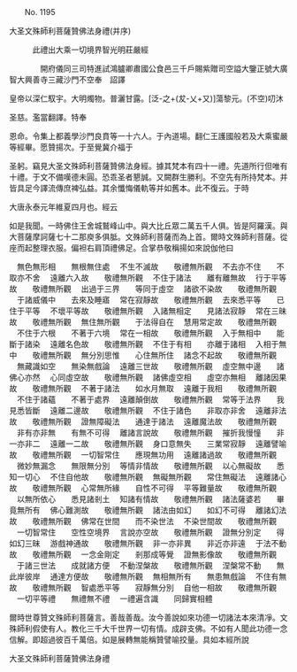 ﻿　　No. 1195

大圣文殊師利菩薩贊佛法身禮(并序)

　　　此禮出大乘一切境界智光明莊嚴經

　　　　開府儀同三司特進試鴻臚卿肅國公食邑三千戶賜紫贈司空謚大鑒正號大廣智大興善寺三藏沙門不空奉　詔譯


皇帝以深仁馭宇。大明燭物。普灑甘露。[泛-之+(犮-乂+又)]蕩黎元。(不空)叨沐

圣慈。濫當翻譯。特奉

恩命。令集上都義學沙門良賁等一十六人。于內道場。翻仁王護國般若及大乘蜜嚴等經畢。愿贊揚次。于至覺冀介福于

圣躬。竊見大圣文殊師利菩薩贊佛法身經。據其梵本有四十一禮。先道所行但唯有十禮。于文不備嘆德未圓。恐乖圣者懇誠。又闕群生勝利。不空先有所持梵本。并皆具足今譯流傳庶裨弘益。其余懺悔儀軌等并如舊本。此不復云。于時

大唐永泰元年維夏四月也。經云

如是我聞。一時佛住王舍城鷲峰山中。與大比丘眾二萬五千人俱。皆是阿羅漢。與大菩薩摩訶薩七十二那庾多俱胝。文殊師利菩薩而為上首。爾時文殊師利菩薩。從座而起整理衣服。偏袒右肩頂禮佛足。合掌恭敬稱揚如來說伽他曰

　無色無形相　　無根無住處
　不生不滅故　　敬禮無所觀
　不去亦不住　　不取亦不舍
　遠離六入故　　敬禮無所觀
　不住于諸法　　離有離無故
　行于平等故　　敬禮無所觀
　出過于三界　　等同于虛空
　諸欲不染故　　敬禮無所觀
　于諸威儀中　　去來及睡寤
　常在寂靜故　　敬禮無所觀
　去來悉平等　　已住于平等
　不壞平等故　　敬禮無所觀
　入諸無相定　　見諸法寂靜
　常在三昧故　　敬禮無所觀
　無住無所觀　　于法得自在
　慧用常定故　　敬禮無所觀
　不住于六根　　不著于六境
　常在一相故　　敬禮無所觀
　入于無相中　　能斷于諸染
　遠離名色故　　敬禮無所觀
　不住于有相　　亦離于諸相
　入相于無中　　敬禮無所觀
　無分別思惟　　心住無所住
　諸念不起故　　敬禮無所觀
　無藏識如空　　無染無戲論
　遠離三世故　　敬禮無所觀
　虛空無中邊　　諸佛心亦然
　心同虛空故　　敬禮無所觀
　諸佛虛空相　　虛空亦無相
　離諸因果故　　敬禮無所觀
　不著于諸法　　如水月無取
　遠離于我相　　敬禮無所觀
　不住于諸蘊　　不著于處界
　遠離顛倒故　　敬禮無所觀
　常等于法界　　我見悉皆斷
　遠離二邊故　　敬禮無所觀
　不住于諸色　　非取亦非舍
　遠離非法故　　敬禮無所觀
　證無障礙法　　通達于諸法
　遠離魔法故　　敬禮無所觀
　非有亦非無　　有無不可得
　離諸言說故　　敬禮無所觀
　摧折我慢憧　　非一亦非二
　遠離一二故　　敬禮無所觀
　身口意無失　　三業常寂靜
　遠離譬喻故　　敬禮無所觀
　一切智常住　　應現無功用
　遠離諸過故　　敬禮無所觀
　微妙無漏念　　無限無分別
　等情非情故　　敬禮無所觀
　以心無礙故　　悉知一切心
　不住自他故　　敬禮無所觀
　無礙無所觀　　常住無礙法
　遠離諸心故　　敬禮無所觀
　心常無所緣　　自性不可得
　平等難量故　　敬禮無所觀
　以無所依心　　悉見諸剎土
　知諸有情故　　敬禮無所觀
　諸法薩婆若　　畢竟無所有
　佛心難測故　　敬禮無所觀
　諸法由如幻　　如幻不可得
　離諸幻法故　　敬禮無所觀
　佛常在世間　　而不染世法
　不染世間故　　敬禮無所觀
　一切智常住　　空性空境界
　言說亦空故　　敬禮無所觀
　證無分別定　　得如幻三昧
　游戲神通故　　敬禮無所觀
　非一亦非異　　非近亦非遠
　于法不動故　　敬禮無所觀
　一念金剛定　　剎那成等覺
　證無影像故　　敬禮無所觀
　于諸三世法　　成就諸方便
　不動涅槃故　　敬禮無所觀
　涅槃常不動　　無此岸彼岸
　通達方便故　　敬禮無所觀
　無相無所有　　無患無戲論
　不住有無故　　敬禮無所觀
　智處悉平等　　寂靜無分別
　自他一相故　　敬禮無所觀
　一切平等禮　　無禮無不禮
　一禮遍含識　　同歸實相體　

爾時世尊贊文殊師利菩薩言。善哉善哉。汝今善說如來功德一切諸法本來清凈。文殊師利假使有人。教化三千大千世界一切有情。成辟支佛。不如有人聞此功德一念信解。即超過彼百千萬倍。如是展轉無能稱贊譬喻挍量。具如本經所說

大圣文殊師利菩薩贊佛法身禮
